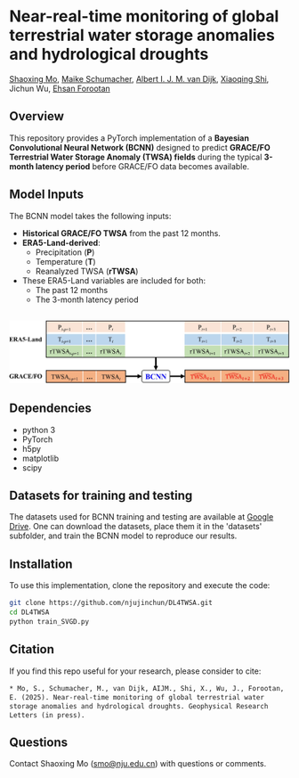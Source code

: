 # Near-real-time monitoring of global terrestrial water storage anomalies and hydrological droughts
[Shaoxing Mo](https://scholar.google.com/citations?user=b5m_q4sAAAAJ&hl=en&oi=ao), [Maike Schumacher](https://scholar.google.com/citations?user=PAv94SQAAAAJ&hl=en&oi=ao), [Albert I. J. M. van Dijk](https://scholar.google.com/citations?user=36jPdqkAAAAJ&hl=en&oi=ao), [Xiaoqing Shi](https://scholar.google.com/citations?user=MLKqgKoAAAAJ&hl=en&oi=sra), Jichun Wu, [Ehsan Forootan](https://scholar.google.com/citations?user=Yaor7_UAAAAJ&hl=en)

## Overview
This repository provides a PyTorch implementation of a **Bayesian Convolutional Neural Network (BCNN)** designed to predict **GRACE/FO Terrestrial Water Storage Anomaly (TWSA) fields** during the typical **3-month latency period** before GRACE/FO data becomes available.

## Model Inputs
The BCNN model takes the following inputs:  
- **Historical GRACE/FO TWSA** from the past 12 months.  
- **ERA5-Land-derived**:
  - Precipitation (**P**)  
  - Temperature (**T**)  
  - Reanalyzed TWSA (**rTWSA**)  
- These ERA5-Land variables are included for both:  
  - The past 12 months  
  - The 3-month latency period  
##
![](https://github.com/njujinchun/DL4TWSA/blob/main/imgs/BCNN_inputs_outputs.jpg)

## Dependencies
* python 3
* PyTorch
* h5py
* matplotlib
* scipy

## Datasets for training and testing
The datasets used for BCNN training and testing are available at [Google Drive](https://drive.google.com/drive/folders/152Bqgf9-Q8R2mGP-h75gGhsE2FKg7OcA?usp=sharing). One can download the datasets, place them it in the 'datasets' subfolder, and train the BCNN model to reproduce our results.

## Installation
To use this implementation, clone the repository and execute the code:

```bash
git clone https://github.com/njujinchun/DL4TWSA.git
cd DL4TWSA
python train_SVGD.py
```

## Citation
If you find this repo useful for your research, please consider to cite:

```
* Mo, S., Schumacher, M., van Dijk, AIJM., Shi, X., Wu, J., Forootan, E. (2025). Near-real-time monitoring of global terrestrial water storage anomalies and hydrological droughts. Geophysical Research Letters (in press).
```

## Questions
Contact Shaoxing Mo (smo@nju.edu.cn) with questions or comments.
